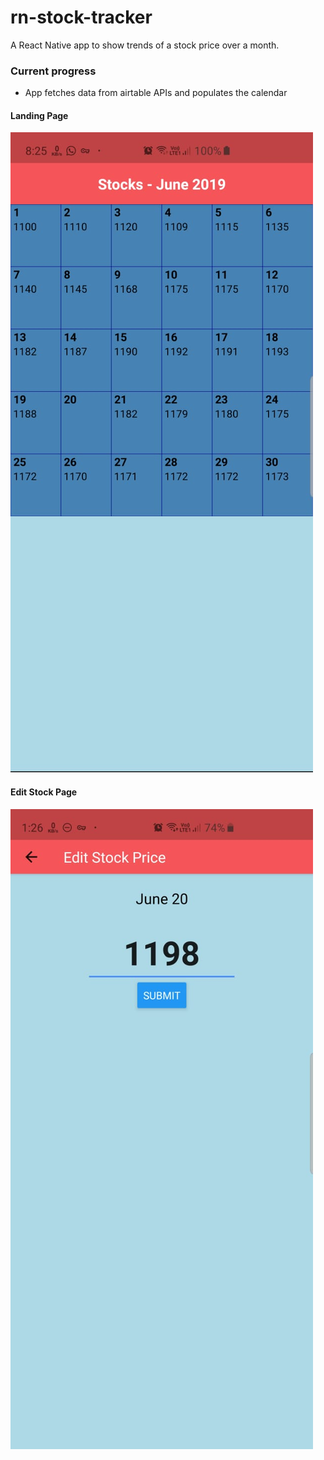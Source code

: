 # rn-stock-tracker
A React Native app to show trends of a stock price over a month.

### Current progress
 - App fetches data from airtable APIs and populates the calendar
#### Landing Page
![Alt text](/AppImages/AppImage2.jpeg?raw=true "Optional Title")

#### Edit Stock Page
![Alt text](/AppImages/AppImage3.jpeg?raw=true "Optional Title")
